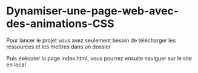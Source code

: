 # Dynamiser-une-page-web-avec-des-animations-CSS

Pour lancer le projet vous avez seulement besoin de télécharger les ressources et les mettres dans un dossier

Puis éxécuter la page index.html, vous pourrez ensuite naviguer sur le site en local
